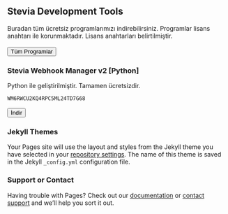 ## Stevia Development Tools

Buradan tüm ücretsiz programlarımızı indirebilirsiniz. Programlar lisans anahtarı ile korunmaktadır. Lisans anahtarları belirtilmiştir.
<br><br>
<button onclick="window.location.href='https://bing.com';">Tüm Programlar</button>

### Stevia Webhook Manager v2 [Python]

Python ile geliştirilmiştir. Tamamen ücretsizdir.

```markdown
WM6RWCU2KQ4RPC5ML24TD7G68
```
<button>İndir</button>


### Jekyll Themes

Your Pages site will use the layout and styles from the Jekyll theme you have selected in your [repository settings](https://github.com/thevoid09/tool-page/settings/pages). The name of this theme is saved in the Jekyll `_config.yml` configuration file.

### Support or Contact

Having trouble with Pages? Check out our [documentation](https://docs.github.com/categories/github-pages-basics/) or [contact support](https://support.github.com/contact) and we’ll help you sort it out.

